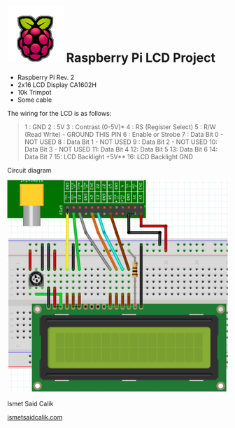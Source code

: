![RPi_Logo](/Rasp_turn_around.gif) 
Raspberry Pi LCD Project
=========

  - Raspberry Pi Rev. 2
  - 2x16 LCD Display CA1602H
  - 10k Trimpot
  - Some cable

The wiring for the LCD is as follows:
> 1 : GND
> 2 : 5V
> 3 : Contrast (0-5V)*
> 4 : RS (Register Select)
> 5 : R/W (Read Write)          - GROUND THIS PIN
> 6 : Enable or Strobe
> 7 : Data Bit 0                   - NOT USED
> 8 : Data Bit 1                   - NOT USED
> 9 : Data Bit 2                   - NOT USED
> 10: Data Bit 3                   - NOT USED
> 11: Data Bit 4
> 12: Data Bit 5
> 13: Data Bit 6
> 14: Data Bit 7
> 15: LCD Backlight +5V**
> 16: LCD Backlight GND


Circuit diagram

![Circuit Diagram](/RPi_LCD_Project_.png)

Ismet Said Calik

[ismetsaidcalik.com](http://ismetsaidcalik.com/)
